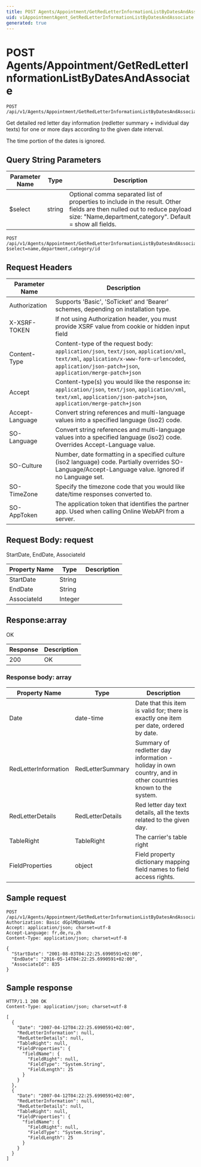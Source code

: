```yaml
---
title: POST Agents/Appointment/GetRedLetterInformationListByDatesAndAssociate
uid: v1AppointmentAgent_GetRedLetterInformationListByDatesAndAssociate
generated: true
---
```


# POST Agents/Appointment/GetRedLetterInformationListByDatesAndAssociate

```http
POST /api/v1/Agents/Appointment/GetRedLetterInformationListByDatesAndAssociate
```

Get detailed red letter day information (redletter summary + individual day texts) for one or more days according to the given date interval.


The time portion of the dates is ignored.






## Query String Parameters

| Parameter Name | Type |  Description |
|----------------|------|--------------|
| $select | string |  Optional comma separated list of properties to include in the result. Other fields are then nulled out to reduce payload size: "Name,department,category". Default = show all fields. |

```http
POST /api/v1/Agents/Appointment/GetRedLetterInformationListByDatesAndAssociate?$select=name,department,category/id
```


## Request Headers

| Parameter Name | Description |
|----------------|-------------|
| Authorization  | Supports 'Basic', 'SoTicket' and 'Bearer' schemes, depending on installation type. |
| X-XSRF-TOKEN   | If not using Authorization header, you must provide XSRF value from cookie or hidden input field |
| Content-Type | Content-type of the request body: `application/json`, `text/json`, `application/xml`, `text/xml`, `application/x-www-form-urlencoded`, `application/json-patch+json`, `application/merge-patch+json` |
| Accept         | Content-type(s) you would like the response in: `application/json`, `text/json`, `application/xml`, `text/xml`, `application/json-patch+json`, `application/merge-patch+json` |
| Accept-Language | Convert string references and multi-language values into a specified language (iso2) code. |
| SO-Language | Convert string references and multi-language values into a specified language (iso2) code. Overrides Accept-Language value. |
| SO-Culture | Number, date formatting in a specified culture (iso2 language) code. Partially overrides SO-Language/Accept-Language value. Ignored if no Language set. |
| SO-TimeZone | Specify the timezone code that you would like date/time responses converted to. |
| SO-AppToken | The application token that identifies the partner app. Used when calling Online WebAPI from a server. |

## Request Body: request 

StartDate, EndDate, AssociateId 

| Property Name | Type |  Description |
|----------------|------|--------------|
| StartDate | String |  |
| EndDate | String |  |
| AssociateId | Integer |  |

## Response:array

OK

| Response | Description |
|----------------|-------------|
| 200 | OK |

### Response body: array

| Property Name | Type |  Description |
|----------------|------|--------------|
| Date | date-time | Date that this item is valid for; there is exactly one item per date, ordered by date. |
| RedLetterInformation | RedLetterSummary | Summary of redletter day information - holiday in own country, and in other countries known to the system. |
| RedLetterDetails | RedLetterDetails | Red letter day text details, all the texts related to the given day. |
| TableRight | TableRight | The carrier's table right |
| FieldProperties | object | Field property dictionary mapping field names to field access rights. |

## Sample request

```http!
POST /api/v1/Agents/Appointment/GetRedLetterInformationListByDatesAndAssociate
Authorization: Basic dGplMDpUamUw
Accept: application/json; charset=utf-8
Accept-Language: fr,de,ru,zh
Content-Type: application/json; charset=utf-8

{
  "StartDate": "2001-08-03T04:22:25.6990591+02:00",
  "EndDate": "2016-05-14T04:22:25.6990591+02:00",
  "AssociateId": 835
}
```

## Sample response

```http_
HTTP/1.1 200 OK
Content-Type: application/json; charset=utf-8

[
  {
    "Date": "2007-04-12T04:22:25.6990591+02:00",
    "RedLetterInformation": null,
    "RedLetterDetails": null,
    "TableRight": null,
    "FieldProperties": {
      "fieldName": {
        "FieldRight": null,
        "FieldType": "System.String",
        "FieldLength": 25
      }
    }
  },
  {
    "Date": "2007-04-12T04:22:25.6990591+02:00",
    "RedLetterInformation": null,
    "RedLetterDetails": null,
    "TableRight": null,
    "FieldProperties": {
      "fieldName": {
        "FieldRight": null,
        "FieldType": "System.String",
        "FieldLength": 25
      }
    }
  }
]
```